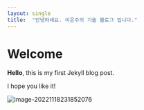 ```yaml
---
layout: single
title:  "안녕하세요. 이은주의 기술 블로그 입니다."
---
```


# Welcome

**Hello**, this is my first Jekyll blog post.

I hope you like it!

![image-20221118231852076](/Users/eunjoolee/eunjoodev.github.io/images/2022-11-18-first/image-20221118231852076.png)
